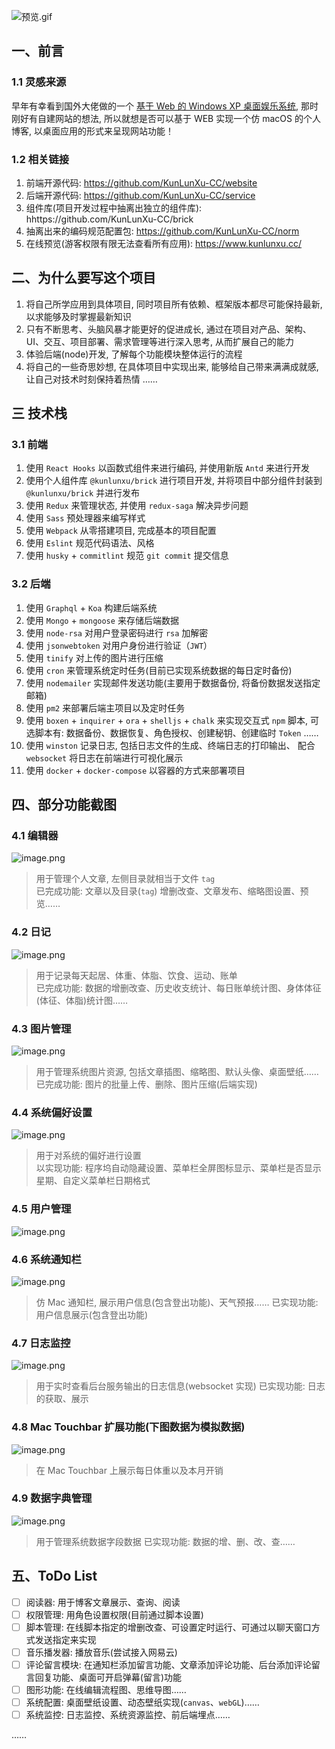 
![预览.gif](https://github.com/KunLunXu-CC/website/blob/dev/tmp/Kapture%202023-05-15%20at%2010.48.45.gif)

## 一、前言

### 1.1 灵感来源

早年有幸看到国外大佬做的一个 [基于 Web 的 Windows XP 桌面娱乐系统](https://winxp.now.sh/), 那时刚好有自建网站的想法, 所以就想是否可以基于 WEB 实现一个仿 macOS 的个人博客, 以桌面应用的形式来呈现网站功能！

### 1.2 相关链接

1. 前端开源代码: https://github.com/KunLunXu-CC/website
2. 后端开源代码: https://github.com/KunLunXu-CC/service
3. 组件库(项目开发过程中抽离出独立的组件库): hhttps://github.com/KunLunXu-CC/brick
4. 抽离出来的编码规范配置包: https://github.com/KunLunXu-CC/norm
5. 在线预览(游客权限有限无法查看所有应用): https://www.kunlunxu.cc/   

## 二、为什么要写这个项目

1. 将自己所学应用到具体项目, 同时项目所有依赖、框架版本都尽可能保持最新, 以求能够及时掌握最新知识
2. 只有不断思考、头脑风暴才能更好的促进成长, 通过在项目对产品、架构、UI、交互、项目部署、需求管理等进行深入思考, 从而扩展自己的能力
3. 体验后端(node)开发, 了解每个功能模块整体运行的流程
4. 将自己的一些奇思妙想, 在具体项目中实现出来, 能够给自己带来满满成就感, 让自己对技术时刻保持着热情
……

## 三 技术栈

### 3.1 前端

1. 使用 `React Hooks` 以函数式组件来进行编码, 并使用新版 `Antd` 来进行开发
2. 使用个人组件库 `@kunlunxu/brick` 进行项目开发, 并将项目中部分组件封装到 `@kunlunxu/brick` 并进行发布
2. 使用 `Redux` 来管理状态, 并使用 `redux-saga` 解决异步问题
3. 使用 `Sass` 预处理器来编写样式
4. 使用 `Webpack` 从零搭建项目, 完成基本的项目配置
5. 使用 `Eslint` 规范代码语法、风格
6. 使用 `husky` + `commitlint` 规范 `git commit` 提交信息

### 3.2 后端

1. 使用 `Graphql` + `Koa` 构建后端系统
2. 使用 `Mongo` + `mongoose` 来存储后端数据
3. 使用 `node-rsa` 对用户登录密码进行 `rsa` 加解密
4. 使用 `jsonwebtoken` 对用户身份进行验证（`JWT`）
5. 使用 `tinify` 对上传的图片进行压缩
6. 使用 `cron` 来管理系统定时任务(目前已实现系统数据的每日定时备份)
7. 使用 `nodemailer` 实现邮件发送功能(主要用于数据备份, 将备份数据发送指定邮箱)
8. 使用 `pm2` 来部署后端主项目以及定时任务
9. 使用 `boxen` + `inquirer` + `ora` + `shelljs` + `chalk` 来实现交互式 `npm` 脚本, 可选脚本有: 数据备份、数据恢复、角色授权、创建秘钥、创建临时 `Token` ……
10. 使用 `winston` 记录日志, 包括日志文件的生成、终端日志的打印输出、 配合 `websocket` 将日志在前端进行可视化展示
11. 使用 `docker` + `docker-compose` 以容器的方式来部署项目

## 四、部分功能截图

### 4.1 编辑器

![image.png](https://github.com/KunLunXu-CC/website/blob/dev/tmp/Snipaste_2023-05-15_11-42-38.png)

> 用于管理个人文章, 左侧目录就相当于文件 `tag`  
> 已完成功能: 文章以及目录(`tag`) 增删改查、文章发布、缩略图设置、预览……

### 4.2 日记

![image.png](https://github.com/KunLunXu-CC/website/blob/dev/tmp/Snipaste_2023-05-15_14-17-18.png)

> 用于记录每天起居、体重、体脂、饮食、运动、账单    
> 已完成功能: 数据的增删改查、历史收支统计、每日账单统计图、身体体征(体征、体脂)统计图……

### 4.3 图片管理

![image.png](https://github.com/KunLunXu-CC/website/blob/dev/tmp/Snipaste_2023-05-15_11-43-08.png)

> 用于管理系统图片资源, 包括文章插图、缩略图、默认头像、桌面壁纸……    
> 已完成功能: 图片的批量上传、删除、图片压缩(后端实现)

### 4.4 系统偏好设置

![image.png](https://github.com/KunLunXu-CC/website/blob/dev/tmp/Snipaste_2023-05-15_11-44-11.png)

> 用于对系统的偏好进行设置    
> 以实现功能: 程序坞自动隐藏设置、菜单栏全屏图标显示、菜单栏是否显示星期、自定义菜单栏日期格式

### 4.5 用户管理

![image.png](https://github.com/KunLunXu-CC/website/blob/dev/tmp/Snipaste_2023-05-15_11-44-29.png)

### 4.6 系统通知栏

![image.png](https://github.com/KunLunXu-CC/website/blob/dev/tmp/Snipaste_2023-05-15_11-44-47.png)

> 仿 Mac 通知栏, 展示用户信息(包含登出功能)、天气预报……
> 已实现功能: 用户信息展示(包含登出功能)

### 4.7 日志监控

![image.png](https://p1-juejin.byteimg.com/tos-cn-i-k3u1fbpfcp/2e066721f03d40a4a9b7454c77c31028~tplv-k3u1fbpfcp-watermark.image)

> 用于实时查看后台服务输出的日志信息(websocket 实现)
> 已实现功能: 日志的获取、展示

### 4.8  Mac Touchbar 扩展功能(下图数据为模拟数据)

![image.png](https://p6-juejin.byteimg.com/tos-cn-i-k3u1fbpfcp/0093b7ec32cd4a3faea8b70238a3b839~tplv-k3u1fbpfcp-watermark.image)

> 在 Mac Touchbar 上展示每日体重以及本月开销

### 4.9 数据字典管理

![image.png](https://p1-juejin.byteimg.com/tos-cn-i-k3u1fbpfcp/808b37b260ad48a4b36eafadba110b24~tplv-k3u1fbpfcp-watermark.image)

> 用于管理系统数据字段数据
> 已实现功能: 数据的增、删、改、查……

## 五、ToDo List

- [ ] 阅读器: 用于博客文章展示、查询、阅读
- [ ] 权限管理: 用角色设置权限(目前通过脚本设置)
- [ ] 脚本管理: 在线脚本指定的增删改查、可设置定时运行、可通过以聊天窗口方式发送指定来实现
- [ ] 音乐播发器: 播放音乐(尝试接入网易云)
- [ ] 评论留言模块: 在通知栏添加留言功能、文章添加评论功能、后台添加评论留言回复功能、桌面可开启弹幕(留言)功能
- [ ] 图形功能: 在线编辑流程图、思维导图……
- [ ] 系统配置: 桌面壁纸设置、动态壁纸实现(`canvas`、`webGL`)……
- [ ] 系统监控: 日志监控、系统资源监控、前后端埋点……

……
